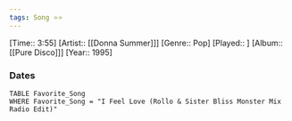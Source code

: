 ```yaml
---
tags: Song ⭐⭐ 
---
```

[Time:: 3:55]
[Artist:: [[Donna Summer]]]
[Genre:: Pop]
[Played:: ]
[Album:: [[Pure Disco]]]
[Year:: 1995]
### Dates
````dataview
TABLE Favorite_Song
WHERE Favorite_Song = "I Feel Love (Rollo & Sister Bliss Monster Mix Radio Edit)"
````